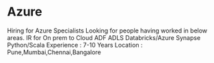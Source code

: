 # Azure
Hiring for Azure Specialists
Looking for people having worked in below areas.
IR for On prem to Cloud
ADF
ADLS
Databricks/Azure Synapse
Python/Scala
Experience : 7-10 Years
Location : Pune,Mumbai,Chennai,Bangalore
